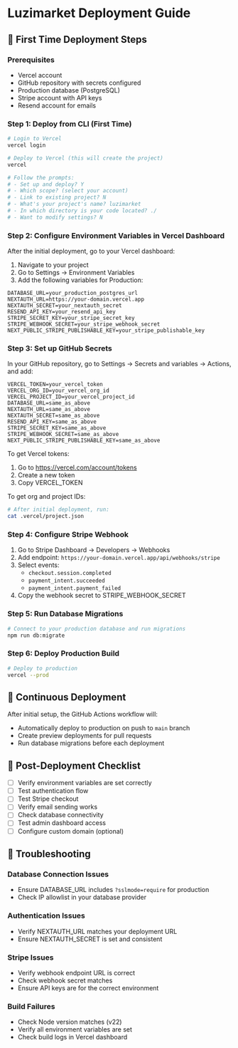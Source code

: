 # Luzimarket Deployment Guide

## 🚀 First Time Deployment Steps

### Prerequisites
- Vercel account
- GitHub repository with secrets configured
- Production database (PostgreSQL)
- Stripe account with API keys
- Resend account for emails

### Step 1: Deploy from CLI (First Time)

```bash
# Login to Vercel
vercel login

# Deploy to Vercel (this will create the project)
vercel

# Follow the prompts:
# - Set up and deploy? Y
# - Which scope? (select your account)
# - Link to existing project? N
# - What's your project's name? luzimarket
# - In which directory is your code located? ./
# - Want to modify settings? N
```

### Step 2: Configure Environment Variables in Vercel Dashboard

After the initial deployment, go to your Vercel dashboard:

1. Navigate to your project
2. Go to Settings → Environment Variables
3. Add the following variables for Production:

```
DATABASE_URL=your_production_postgres_url
NEXTAUTH_URL=https://your-domain.vercel.app
NEXTAUTH_SECRET=your_nextauth_secret
RESEND_API_KEY=your_resend_api_key
STRIPE_SECRET_KEY=your_stripe_secret_key
STRIPE_WEBHOOK_SECRET=your_stripe_webhook_secret
NEXT_PUBLIC_STRIPE_PUBLISHABLE_KEY=your_stripe_publishable_key
```

### Step 3: Set up GitHub Secrets

In your GitHub repository, go to Settings → Secrets and variables → Actions, and add:

```
VERCEL_TOKEN=your_vercel_token
VERCEL_ORG_ID=your_vercel_org_id
VERCEL_PROJECT_ID=your_vercel_project_id
DATABASE_URL=same_as_above
NEXTAUTH_URL=same_as_above
NEXTAUTH_SECRET=same_as_above
RESEND_API_KEY=same_as_above
STRIPE_SECRET_KEY=same_as_above
STRIPE_WEBHOOK_SECRET=same_as_above
NEXT_PUBLIC_STRIPE_PUBLISHABLE_KEY=same_as_above
```

To get Vercel tokens:
1. Go to https://vercel.com/account/tokens
2. Create a new token
3. Copy VERCEL_TOKEN

To get org and project IDs:
```bash
# After initial deployment, run:
cat .vercel/project.json
```

### Step 4: Configure Stripe Webhook

1. Go to Stripe Dashboard → Developers → Webhooks
2. Add endpoint: `https://your-domain.vercel.app/api/webhooks/stripe`
3. Select events:
   - `checkout.session.completed`
   - `payment_intent.succeeded`
   - `payment_intent.payment_failed`
4. Copy the webhook secret to STRIPE_WEBHOOK_SECRET

### Step 5: Run Database Migrations

```bash
# Connect to your production database and run migrations
npm run db:migrate
```

### Step 6: Deploy Production Build

```bash
# Deploy to production
vercel --prod
```

## 🔄 Continuous Deployment

After initial setup, the GitHub Actions workflow will:
- Automatically deploy to production on push to `main` branch
- Create preview deployments for pull requests
- Run database migrations before each deployment

## 📝 Post-Deployment Checklist

- [ ] Verify environment variables are set correctly
- [ ] Test authentication flow
- [ ] Test Stripe checkout
- [ ] Verify email sending works
- [ ] Check database connectivity
- [ ] Test admin dashboard access
- [ ] Configure custom domain (optional)

## 🚨 Troubleshooting

### Database Connection Issues
- Ensure DATABASE_URL includes `?sslmode=require` for production
- Check IP allowlist in your database provider

### Authentication Issues
- Verify NEXTAUTH_URL matches your deployment URL
- Ensure NEXTAUTH_SECRET is set and consistent

### Stripe Issues
- Verify webhook endpoint URL is correct
- Check webhook secret matches
- Ensure API keys are for the correct environment

### Build Failures
- Check Node version matches (v22)
- Verify all environment variables are set
- Check build logs in Vercel dashboard